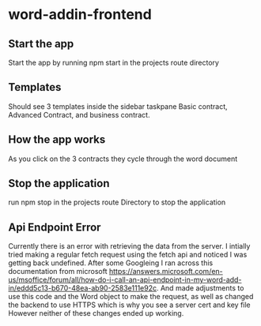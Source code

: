 # word-addin-frontend

## Start the app
Start the app by running npm start in the projects route directory

## Templates
Should see 3 templates inside the sidebar taskpane Basic contract, Advanced Contract, and business contract.

## How the app works
As you click on the 3 contracts they cycle through the word document

## Stop the application
run npm stop in the projects route Directory to stop the application

## Api Endpoint Error
Currently there is an error with retrieving the data from the server. I intially tried making a regular fetch request using the fetch api and noticed I was getting back undefined. After some Googleing I ran across this documentation from microsoft https://answers.microsoft.com/en-us/msoffice/forum/all/how-do-i-call-an-api-endpoint-in-my-word-add-in/eddd5c13-b670-48ea-ab90-2583e111e92c. And made adjustments to use this code and the Word object to make the request, as well as changed the backend to use HTTPS which is why you see a server cert and key file However neither of these changes ended up working.
